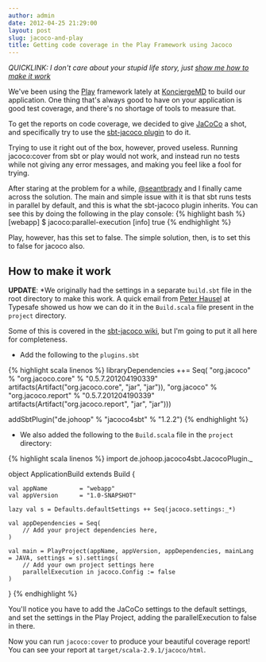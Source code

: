 ```yaml
---
author: admin
date: 2012-04-25 21:29:00
layout: post
slug: jacoco-and-play
title: Getting code coverage in the Play Framework using Jacoco
---
```

*QUICKLINK: I don't care about your stupid life story, just [show me how to make it work](#shutup)*

We've been using the [Play](http://www.playframework.org/) framework lately at [KonciergeMD](http://konciergemd.com) to build our application.  One thing that's always good to have on your application is good test coverage, and there's no shortage of tools to measure that.  

To get the reports on code coverage, we decided to give [JaCoCo](http://www.eclemma.org/jacoco/) a shot, and specifically try to use the [sbt-jacoco plugin](https://bitbucket.org/jmhofer/jacoco4sbt/wiki/Home) to do it.  

Trying to use it right out of the box, however, proved useless.  Running jacoco:cover from sbt or play would not work, and instead run no tests while not giving any error messages, and making you feel like a fool for trying.  

After staring at the problem for a while, [@seantbrady](https://twitter.com/#!/seantbrady) and I finally came across the solution.  The main and simple issue with it is that sbt runs tests in parallel by default, and this is what the sbt-jacoco plugin inherits.  You can see this by doing the following in the play console:
{% highlight bash %}
[webapp] $ jacoco:parallel-execution
[info] true
{% endhighlight %}

Play, however, has this set to false.  The simple solution, then, is to set this to false for jacoco also.

<a id="shutup"> </a> 

##  How to make it work

**UPDATE**: *We originally had the settings in a separate `build.sbt` file in the root directory to make this work.  A quick email from [Peter Hausel](https://twitter.com/#!/pk11) at Typesafe showed us how we can do it in the `Build.scala` file present in the `project` directory.

Some of this is covered in the [sbt-jacoco wiki](https://bitbucket.org/jmhofer/jacoco4sbt/wiki/Home), but I'm going to put it all here for completeness.

* Add the following to the `plugins.sbt`

{% highlight scala linenos %}
libraryDependencies ++= Seq(
	"org.jacoco" % "org.jacoco.core" % "0.5.7.201204190339" artifacts(Artifact("org.jacoco.core", "jar", "jar")),
	"org.jacoco" % "org.jacoco.report" % "0.5.7.201204190339" artifacts(Artifact("org.jacoco.report", "jar", "jar")))

addSbtPlugin("de.johoop" % "jacoco4sbt" % "1.2.2")
{% endhighlight %}

* We also added the following to the `Build.scala` file in the `project` directory:

{% highlight scala linenos %}
import de.johoop.jacoco4sbt.JacocoPlugin._


object ApplicationBuild extends Build {

	val appName         = "webapp"
	val appVersion      = "1.0-SNAPSHOT"

	lazy val s = Defaults.defaultSettings ++ Seq(jacoco.settings:_*)

	val appDependencies = Seq(
		// Add your project dependencies here,
	)
	
	val main = PlayProject(appName, appVersion, appDependencies, mainLang = JAVA, settings = s).settings(
		// Add your own project settings here
		parallelExecution in jacoco.Config := false
	)
}
{% endhighlight %}

You'll notice you have to add the JaCoCo settings to the default settings, and set the settings in the Play Project, adding the parallelExecution to false in there.  

Now you can run `jacoco:cover` to produce your beautiful coverage report! You can see your report at `target/scala-2.9.1/jacoco/html`.
